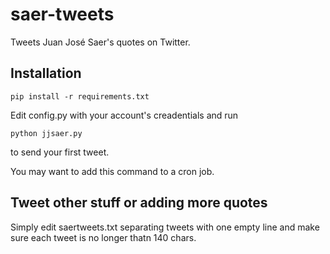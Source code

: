 saer-tweets
===========

Tweets Juan José Saer's quotes on Twitter.

## Installation

```
pip install -r requirements.txt
```

Edit config.py with your account's creadentials and run

```
python jjsaer.py
```

to send your first tweet.

You may want to add this command to a cron job.

## Tweet other stuff or adding more quotes

Simply edit saertweets.txt separating tweets with one empty line and make sure each tweet is no longer thatn 140 chars.

